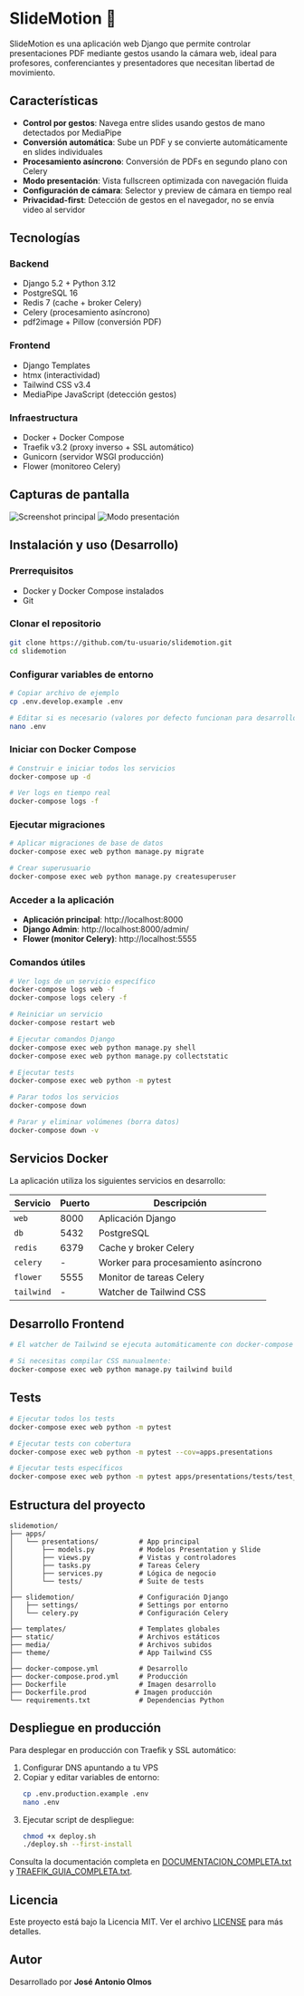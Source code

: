 # SlideMotion 🎯

SlideMotion es una aplicación web Django que permite controlar presentaciones PDF mediante gestos usando la cámara web, ideal para profesores, conferenciantes y presentadores que necesitan libertad de movimiento.

## Características

- **Control por gestos**: Navega entre slides usando gestos de mano detectados por MediaPipe
- **Conversión automática**: Sube un PDF y se convierte automáticamente en slides individuales
- **Procesamiento asíncrono**: Conversión de PDFs en segundo plano con Celery
- **Modo presentación**: Vista fullscreen optimizada con navegación fluida
- **Configuración de cámara**: Selector y preview de cámara en tiempo real
- **Privacidad-first**: Detección de gestos en el navegador, no se envía video al servidor

## Tecnologías

### Backend
- Django 5.2 + Python 3.12
- PostgreSQL 16
- Redis 7 (cache + broker Celery)
- Celery (procesamiento asíncrono)
- pdf2image + Pillow (conversión PDF)

### Frontend
- Django Templates
- htmx (interactividad)
- Tailwind CSS v3.4
- MediaPipe JavaScript (detección gestos)

### Infraestructura
- Docker + Docker Compose
- Traefik v3.2 (proxy inverso + SSL automático)
- Gunicorn (servidor WSGI producción)
- Flower (monitoreo Celery)

## Capturas de pantalla

![Screenshot principal](docs/screenshots/home.png)
![Modo presentación](docs/screenshots/presentation-mode.png)

## Instalación y uso (Desarrollo)

### Prerrequisitos

- Docker y Docker Compose instalados
- Git

### Clonar el repositorio

```bash
git clone https://github.com/tu-usuario/slidemotion.git
cd slidemotion
```

### Configurar variables de entorno

```bash
# Copiar archivo de ejemplo
cp .env.develop.example .env

# Editar si es necesario (valores por defecto funcionan para desarrollo)
nano .env
```

### Iniciar con Docker Compose

```bash
# Construir e iniciar todos los servicios
docker-compose up -d

# Ver logs en tiempo real
docker-compose logs -f
```

### Ejecutar migraciones

```bash
# Aplicar migraciones de base de datos
docker-compose exec web python manage.py migrate

# Crear superusuario
docker-compose exec web python manage.py createsuperuser
```

### Acceder a la aplicación

- **Aplicación principal**: http://localhost:8000
- **Django Admin**: http://localhost:8000/admin/
- **Flower (monitor Celery)**: http://localhost:5555

### Comandos útiles

```bash
# Ver logs de un servicio específico
docker-compose logs web -f
docker-compose logs celery -f

# Reiniciar un servicio
docker-compose restart web

# Ejecutar comandos Django
docker-compose exec web python manage.py shell
docker-compose exec web python manage.py collectstatic

# Ejecutar tests
docker-compose exec web python -m pytest

# Parar todos los servicios
docker-compose down

# Parar y eliminar volúmenes (borra datos)
docker-compose down -v
```

## Servicios Docker

La aplicación utiliza los siguientes servicios en desarrollo:

| Servicio | Puerto | Descripción |
|----------|--------|-------------|
| `web` | 8000 | Aplicación Django |
| `db` | 5432 | PostgreSQL |
| `redis` | 6379 | Cache y broker Celery |
| `celery` | - | Worker para procesamiento asíncrono |
| `flower` | 5555 | Monitor de tareas Celery |
| `tailwind` | - | Watcher de Tailwind CSS |

## Desarrollo Frontend

```bash
# El watcher de Tailwind se ejecuta automáticamente con docker-compose up

# Si necesitas compilar CSS manualmente:
docker-compose exec web python manage.py tailwind build
```

## Tests

```bash
# Ejecutar todos los tests
docker-compose exec web python -m pytest

# Ejecutar tests con cobertura
docker-compose exec web python -m pytest --cov=apps.presentations

# Ejecutar tests específicos
docker-compose exec web python -m pytest apps/presentations/tests/test_models.py -v
```

## Estructura del proyecto

```
slidemotion/
├── apps/
│   └── presentations/          # App principal
│       ├── models.py           # Modelos Presentation y Slide
│       ├── views.py            # Vistas y controladores
│       ├── tasks.py            # Tareas Celery
│       ├── services.py         # Lógica de negocio
│       └── tests/              # Suite de tests
│
├── slidemotion/                # Configuración Django
│   ├── settings/               # Settings por entorno
│   └── celery.py               # Configuración Celery
│
├── templates/                  # Templates globales
├── static/                     # Archivos estáticos
├── media/                      # Archivos subidos
├── theme/                      # App Tailwind CSS
│
├── docker-compose.yml          # Desarrollo
├── docker-compose.prod.yml     # Producción
├── Dockerfile                  # Imagen desarrollo
├── Dockerfile.prod            # Imagen producción
└── requirements.txt            # Dependencias Python
```

## Despliegue en producción

Para desplegar en producción con Traefik y SSL automático:

1. Configurar DNS apuntando a tu VPS
2. Copiar y editar variables de entorno:
   ```bash
   cp .env.production.example .env
   nano .env
   ```
3. Ejecutar script de despliegue:
   ```bash
   chmod +x deploy.sh
   ./deploy.sh --first-install
   ```

Consulta la documentación completa en [DOCUMENTACION_COMPLETA.txt](DOCUMENTACION_COMPLETA.txt) y [TRAEFIK_GUIA_COMPLETA.txt](TRAEFIK_GUIA_COMPLETA.txt).

## Licencia

Este proyecto está bajo la Licencia MIT. Ver el archivo [LICENSE](LICENSE) para más detalles.

## Autor

Desarrollado por **José Antonio Olmos**
